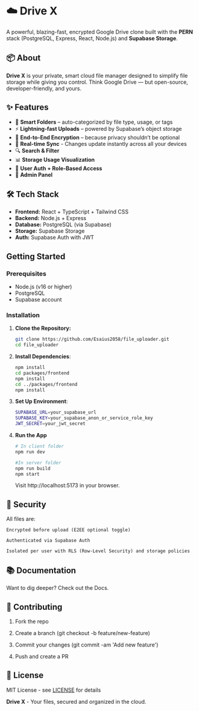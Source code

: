 # ☁️ Drive X

A powerful, blazing-fast, encrypted Google Drive clone built with the **PERN** stack (PostgreSQL, Express, React, Node.js) and **Supabase Storage**.

## 📦 About

**Drive X** is your private, smart cloud file manager designed to simplify file storage while giving you control. Think Google Drive — but open-source, developer-friendly, and yours.

## ✨ Features

- 📁 **Smart Folders** – auto-categorized by file type, usage, or tags
- ⚡ **Lightning-fast Uploads** – powered by Supabase’s object storage
- 🔐 **End-to-End Encryption** – because privacy shouldn’t be optional
- 🔄 **Real-time Sync** - Changes update instantly across all your devices
- 🔍 **Search & Filter**
- 📊 **Storage Usage Visualization**
- 🧠 **User Auth + Role-Based Access**
- 🧰 **Admin Panel**

## 🛠️ Tech Stack

- **Frontend:** React + TypeScript + Tailwind CSS
- **Backend:** Node.js + Express
- **Database:** PostgreSQL (via Supabase)
- **Storage:** Supabase Storage
- **Auth:** Supabase Auth with JWT

## Getting Started

### Prerequisites
- Node.js (v16 or higher)
- PostgreSQL
- Supabase account

### Installation

1. **Clone the Repository:**

   ```bash
   git clone https://github.com/Esaius2058/file_uploader.git
   cd file_uploader
   ```

2. **Install Dependencies**:

   ```bash
   npm install
   cd packages/frontend
   npm install
   cd ../packages/frontend
   npm install
   ```

3. **Set Up Environment**:

   ```bash
   SUPABASE_URL=your_supabase_url
   SUPABASE_KEY=your_supabase_anon_or_service_role_key
   JWT_SECRET=your_jwt_secret
   ```

4. **Run the App**

   ```bash
   # In client folder
   npm run dev

   #In server folder
   npm run build
   npm start
   ```

   Visit http://localhost:5173 in your browser.

## 🔐 Security

All files are:

    Encrypted before upload (E2EE optional toggle)

    Authenticated via Supabase Auth

    Isolated per user with RLS (Row-Level Security) and storage policies


## 📚 Documentation
Want to dig deeper? Check out the Docs.

## 🤝 Contributing
1. Fork the repo

2. Create a branch (git checkout -b feature/new-feature)

3. Commit your changes (git commit -am 'Add new feature')

4. Push and create a PR

## 📜 License
MIT License - see [LICENSE](https://opensource.org/license/mit) for details

**Drive X** - Your files, secured and organized in the cloud.
